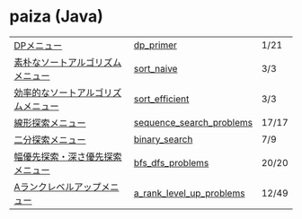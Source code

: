 # paiza (Java)

|  |  |  |
| -- | -- | -- |
| [DPメニュー](https://paiza.jp/works/mondai/dp_primer/problem_index?language_uid=java) | [dp_primer](dp_primer) | 1/21 |
| [素朴なソートアルゴリズムメニュー](https://paiza.jp/works/mondai/sort_naive/problem_index?language_uid=java) | [sort_naive](sort_naive) | 3/3 |
| [効率的なソートアルゴリズムメニュー](https://paiza.jp/works/mondai/sort_efficient/problem_index?language_uid=java) | [sort_efficient](sort_efficient) | 3/3 |
| [線形探索メニュー](https://paiza.jp/works/mondai/sequence_search_problems/problem_index?language_uid=java) | [sequence_search_problems](sequence_search_problems) | 17/17 |
| [二分探索メニュー](https://paiza.jp/works/mondai/binary_search/problem_index?language_uid=java) | [binary_search](binary_search) | 7/9 |
| [幅優先探索・深さ優先探索メニュー](https://paiza.jp/works/mondai/bfs_dfs_problems/problem_index?language_uid=java) | [bfs_dfs_problems](bfs_dfs_problems) | 20/20|
| [Aランクレベルアップメニュー](https://paiza.jp/works/mondai/a_rank_level_up_problems/problem_index?language_uid=java) | [a_rank_level_up_problems](a_rank_level_up_problems) | 12/49 |
<!--
| []() | []() | / |
-->
